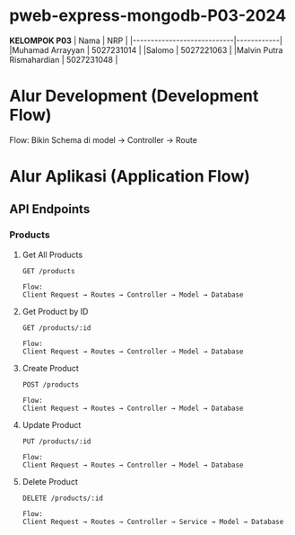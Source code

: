# pweb-express-mongodb-P03-2024

**KELOMPOK P03**
| Nama                       | NRP |
|----------------------------|------------|
|Muhamad Arrayyan            | 5027231014 |
|Salomo                      | 5027221063 |
|Malvin Putra Rismahardian	 | 5027231048 |


# Alur Development (Development Flow)

Flow:
Bikin Schema di model -> Controller -> Route

# Alur Aplikasi (Application Flow)

## API Endpoints

### Products

1. Get All Products

   ```
   GET /products

   Flow:
   Client Request → Routes → Controller → Model → Database
   ```

2. Get Product by ID

   ```
   GET /products/:id

   Flow:
   Client Request → Routes → Controller → Model → Database
   ```

3. Create Product

   ```
   POST /products

   Flow:
   Client Request → Routes → Controller → Model → Database
   ```

4. Update Product

   ```
   PUT /products/:id

   Flow:
   Client Request → Routes → Controller → Model → Database
   ```

5. Delete Product

   ```
   DELETE /products/:id

   Flow:
   Client Request → Routes → Controller → Service → Model → Database
   ```
